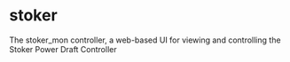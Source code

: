 # stoker
The stoker_mon controller, a web-based UI for viewing and controlling the Stoker Power Draft Controller
